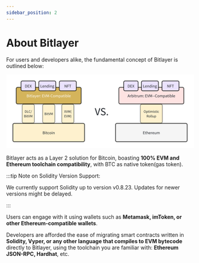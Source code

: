 ```yaml
---
sidebar_position: 2
---
```


# About Bitlayer
For users and developers alike, the fundamental concept of Bitlayer is outlined below:

![alt text](intro.png)

Bitlayer acts as a Layer 2 solution for Bitcoin, boasting **100% EVM and Ethereum toolchain compatibility**, with BTC as native token(gas token).

:::tip Note on Solidity Version Support:

We currently support Solidity up to version v0.8.23. Updates for newer versions might be delayed. 

:::

Users can engage with it using wallets such as **Metamask, imToken, or other Ethereum-compatible wallets**.

Developers are afforded the ease of migrating smart contracts written in **Solidity, Vyper, or any other language that compiles to EVM bytecode** directly to Bitlayer, using the toolchain you are familiar with: **Ethereum JSON-RPC, Hardhat**, etc.
